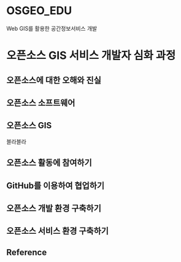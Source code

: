 # OSGEO_EDU
Web GIS를 활용한 공간정보서비스 개발

# 오픈소스 GIS 서비스 개발자 심화 과정

## 오픈소스에 대한 오해와 진실

## 오픈소스 소프트웨어

## 오픈소스 GIS

블라블라

## 오픈소스 활동에 참여하기

## GitHub를 이용하여 협업하기

## 오픈소스 개발 환경 구축하기

## 오픈소스 서비스 환경 구축하기

## Reference
